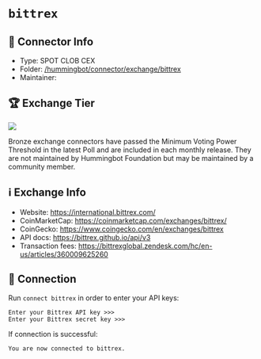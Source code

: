 # `bittrex`

## 📁 Connector Info

* Type: SPOT CLOB CEX
* Folder: [/hummingbot/connector/exchange/bittrex](https://github.com/hummingbot/hummingbot/tree/master/hummingbot/connector/exchange/bittrex)
* Maintainer:

## 🏆 Exchange Tier

![](https://img.shields.io/static/v1?label=Hummingbot&message=BRONZE&color=green)

Bronze exchange connectors have passed the Minimum Voting Power Threshold in the latest Poll and are included in each monthly release. They are not maintained by Hummingbot Foundation but may be maintained by a community member.

## ℹ️ Exchange Info

* Website: <https://international.bittrex.com/>
* CoinMarketCap: <https://coinmarketcap.com/exchanges/bittrex/>
* CoinGecko: <https://www.coingecko.com/en/exchanges/bittrex>
* API docs: <https://bittrex.github.io/api/v3>
* Transaction fees: <https://bittrexglobal.zendesk.com/hc/en-us/articles/360009625260>

## 🔑 Connection

Run `connect bittrex` in order to enter your API keys:

```
Enter your Bittrex API key >>>
Enter your Bittrex secret key >>>
```

If connection is successful:

```
You are now connected to bittrex.
```
